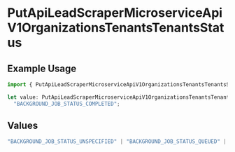 # PutApiLeadScraperMicroserviceApiV1OrganizationsTenantsTenantsStatus

## Example Usage

```typescript
import { PutApiLeadScraperMicroserviceApiV1OrganizationsTenantsTenantsStatus } from "oppulence-backend-sdk/models/operations";

let value: PutApiLeadScraperMicroserviceApiV1OrganizationsTenantsTenantsStatus =
  "BACKGROUND_JOB_STATUS_COMPLETED";
```

## Values

```typescript
"BACKGROUND_JOB_STATUS_UNSPECIFIED" | "BACKGROUND_JOB_STATUS_QUEUED" | "BACKGROUND_JOB_STATUS_IN_PROGRESS" | "BACKGROUND_JOB_STATUS_COMPLETED" | "BACKGROUND_JOB_STATUS_FAILED" | "BACKGROUND_JOB_STATUS_CANCELLED" | "BACKGROUND_JOB_STATUS_TIMED_OUT"
```